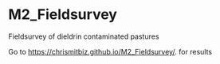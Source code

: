 # M2_Fieldsurvey
Fieldsurvey of dieldrin contaminated pastures
  
Go to https://chrismitbiz.github.io/M2_Fieldsurvey/. for results
